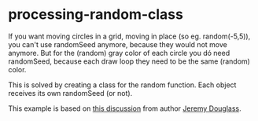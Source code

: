 # processing-random-class

If you want moving circles in a grid, moving in place (so eg. random(-5,5)), you can't use randomSeed anymore, because they would not move anymore.
But for the (random) gray color of each circle you dó need randomSeed, because each draw loop they need to be the same (random) color.

This is solved by creating a class for the random function. Each object receives its own randomSeed (or not).

This example is based on [this discussion](https://discourse.processing.org/t/cross-language-random-numbers/3474) from author [Jeremy Douglass](https://github.com/jeremydouglass). 
